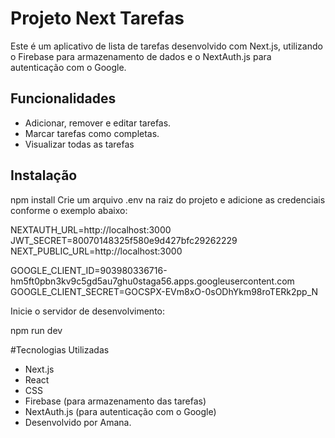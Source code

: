 # Projeto Next Tarefas

Este é um aplicativo de lista de tarefas desenvolvido com Next.js, utilizando o Firebase para armazenamento de dados e o NextAuth.js para autenticação com o Google.

## Funcionalidades

- Adicionar, remover e editar tarefas.
- Marcar tarefas como completas.
- Visualizar todas as tarefas

## Instalação

npm install
Crie um arquivo .env na raiz do projeto e adicione as credenciais conforme o exemplo abaixo:

NEXTAUTH_URL=http://localhost:3000
JWT_SECRET=80070148325f580e9d427bfc29262229
NEXT_PUBLIC_URL=http://localhost:3000

GOOGLE_CLIENT_ID=903980336716-hm5ft0pbn3kv9c5gd5au7ghu0staga56.apps.googleusercontent.com
GOOGLE_CLIENT_SECRET=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

Inicie o servidor de desenvolvimento:

npm run dev

#Tecnologias Utilizadas

- Next.js
- React
- CSS
- Firebase (para armazenamento das tarefas)
- NextAuth.js (para autenticação com o Google)
- Desenvolvido por Amana.
